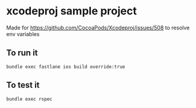 # xcodeproj sample project

Made for https://github.com/CocoaPods/Xcodeproj/issues/508 to resolve env variables

## To run it

`bundle exec fastlane ios build override:true`

## To test it

`bundle exec rspec`
